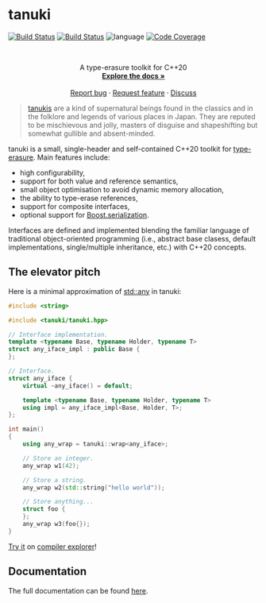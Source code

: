 tanuki
======

[![Build Status](https://img.shields.io/github/actions/workflow/status/bluescarni/tanuki/gha.yml?branch=main&style=for-the-badge)](https://github.com/bluescarni/tanuki/actions?query=workflow%3A%22GitHub+CI%22)
[![Build Status](https://img.shields.io/circleci/project/github/bluescarni/tanuki/main.svg?style=for-the-badge)](https://circleci.com/gh/bluescarni/tanuki)
![language](https://img.shields.io/badge/language-C%2B%2B20-blue.svg?style=for-the-badge)
[![Code Coverage](https://img.shields.io/codecov/c/github/bluescarni/tanuki.svg?style=for-the-badge)](https://codecov.io/github/bluescarni/tanuki?branch=main)

<!-- PROJECT LOGO -->
<br />
<p align="center">
  <p align="center">
    A type-erasure toolkit for C++20
    <br />
    <a href="https://bluescarni.github.io/tanuki/index.html"><strong>Explore the docs »</strong></a>
    <br />
    <br />
    <a href="https://github.com/bluescarni/tanuki/issues/new/choose">Report bug</a>
    ·
    <a href="https://github.com/bluescarni/tanuki/issues/new/choose">Request feature</a>
    ·
    <a href="https://github.com/bluescarni/tanuki/discussions">Discuss</a>
  </p>
</p>

> [tanukis](https://en.wikipedia.org/wiki/Japanese_raccoon_dog) are a kind of supernatural beings found in the
> classics and in the folklore and legends of various places in Japan. They are reputed to be mischievous and jolly,
> masters of disguise and shapeshifting but somewhat gullible and absent-minded.

tanuki is a small, single-header and self-contained C++20 toolkit for
[type-erasure](https://en.wikibooks.org/wiki/More_C%2B%2B_Idioms/Type_Erasure).
Main features include:

- high configurability,
- support for both value and reference semantics,
- small object optimisation to avoid dynamic memory allocation,
- the ability to type-erase references,
- support for composite interfaces,
- optional support for [Boost.serialization](https://www.boost.org/doc/libs/release/libs/serialization/doc/index.html).

Interfaces are defined and implemented blending the familiar language of
traditional object-oriented programming (i.e., abstract base clasess,
default implementations, single/multiple inheritance, etc.) with C++20 concepts.

The elevator pitch
------------------

Here is a minimal approximation of [std::any](https://en.cppreference.com/w/cpp/utility/any)
in tanuki:

```c++
#include <string>

#include <tanuki/tanuki.hpp>

// Interface implementation.
template <typename Base, typename Holder, typename T>
struct any_iface_impl : public Base {
};

// Interface.
struct any_iface {
    virtual ~any_iface() = default;

    template <typename Base, typename Holder, typename T>
    using impl = any_iface_impl<Base, Holder, T>;
};

int main()
{
    using any_wrap = tanuki::wrap<any_iface>;

    // Store an integer.
    any_wrap w1(42);

    // Store a string.
    any_wrap w2(std::string("hello world"));

    // Store anything...
    struct foo {
    };
    any_wrap w3(foo{});
}
```

[Try it](https://godbolt.org/z/T3r6eoafT) on [compiler explorer](https://godbolt.org/)!

Documentation
-------------

The full documentation can be found [here](https://bluescarni.github.io/tanuki).
